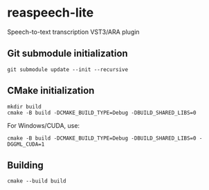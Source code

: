 # reaspeech-lite

Speech-to-text transcription VST3/ARA plugin

## Git submodule initialization

    git submodule update --init --recursive

## CMake initialization

    mkdir build
    cmake -B build -DCMAKE_BUILD_TYPE=Debug -DBUILD_SHARED_LIBS=0

For Windows/CUDA, use:

    cmake -B build -DCMAKE_BUILD_TYPE=Debug -DBUILD_SHARED_LIBS=0 -DGGML_CUDA=1

## Building

    cmake --build build
